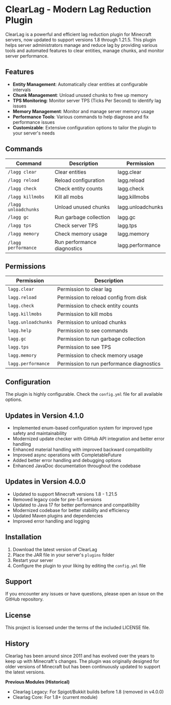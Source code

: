 
# ClearLag - Modern Lag Reduction Plugin

ClearLag is a powerful and efficient lag reduction plugin for Minecraft servers, now updated to support versions 1.8 through 1.21.5. This plugin helps server administrators manage and reduce lag by providing various tools and automated features to clear entities, manage chunks, and monitor server performance.

## Features

- **Entity Management**: Automatically clear entities at configurable intervals
- **Chunk Management**: Unload unused chunks to free up memory
- **TPS Monitoring**: Monitor server TPS (Ticks Per Second) to identify lag issues
- **Memory Management**: Monitor and manage server memory usage
- **Performance Tools**: Various commands to help diagnose and fix performance issues
- **Customizable**: Extensive configuration options to tailor the plugin to your server's needs

## Commands

| Command | Description | Permission |
|---------|-------------|------------|
| `/lagg clear` | Clear entities | lagg.clear |
| `/lagg reload` | Reload configuration | lagg.reload |
| `/lagg check` | Check entity counts | lagg.check |
| `/lagg killmobs` | Kill all mobs | lagg.killmobs |
| `/lagg unloadchunks` | Unload unused chunks | lagg.unloadchunks |
| `/lagg gc` | Run garbage collection | lagg.gc |
| `/lagg tps` | Check server TPS | lagg.tps |
| `/lagg memory` | Check memory usage | lagg.memory |
| `/lagg performance` | Run performance diagnostics | lagg.performance |

## Permissions

| Permission | Description |
|------------|-------------|
| `lagg.clear` | Permission to clear lag |
| `lagg.reload` | Permission to reload config from disk |
| `lagg.check` | Permission to check entity counts |
| `lagg.killmobs` | Permission to kill mobs |
| `lagg.unloadchunks` | Permission to unload chunks |
| `lagg.help` | Permission to see commands |
| `lagg.gc` | Permission to run garbage collection |
| `lagg.tps` | Permission to see TPS |
| `lagg.memory` | Permission to check memory usage |
| `lagg.performance` | Permission to run performance diagnostics |

## Configuration

The plugin is highly configurable. Check the `config.yml` file for all available options.

## Updates in Version 4.1.0

- Implemented enum-based configuration system for improved type safety and maintainability
- Modernized update checker with GitHub API integration and better error handling
- Enhanced material handling with improved backward compatibility
- Improved async operations with CompletableFuture
- Added better error handling and debugging options
- Enhanced JavaDoc documentation throughout the codebase

## Updates in Version 4.0.0

- Updated to support Minecraft versions 1.8 - 1.21.5
- Removed legacy code for pre-1.8 versions
- Updated to Java 17 for better performance and compatibility
- Modernized codebase for better stability and efficiency
- Updated Maven plugins and dependencies
- Improved error handling and logging

## Installation

1. Download the latest version of ClearLag
2. Place the JAR file in your server's `plugins` folder
3. Restart your server
4. Configure the plugin to your liking by editing the `config.yml` file

## Support

If you encounter any issues or have questions, please open an issue on the GitHub repository.

## License

This project is licensed under the terms of the included LICENSE file.

## History

Clearlag has been around since 2011 and has evolved over the years to keep up with Minecraft's changes. The plugin was originally designed for older versions of Minecraft but has been continuously updated to support the latest versions.

**Previous Modules (Historical)**
- Clearlag Legacy: For Spigot/Bukkit builds before 1.8 (removed in v4.0.0)
- Clearlag Core: For 1.8+ (current module)
